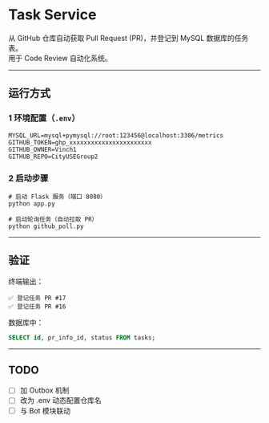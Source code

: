 # Task Service

从 GitHub 仓库自动获取 Pull Request (PR)，并登记到 MySQL 数据库的任务表。  
用于 Code Review 自动化系统。

---

## 运行方式

### 1️ 环境配置（`.env`）
```
MYSQL_URL=mysql+pymysql://root:123456@localhost:3306/metrics
GITHUB_TOKEN=ghp_xxxxxxxxxxxxxxxxxxxxxxx
GITHUB_OWNER=Vinch1
GITHUB_REPO=CityUSEGroup2
```

### 2️ 启动步骤
```
# 启动 Flask 服务（端口 8080）
python app.py

# 启动轮询任务（自动拉取 PR）
python github_poll.py
```

---

## 验证
终端输出：
```
✅ 登记任务 PR #17
✅ 登记任务 PR #16
```

数据库中：
```sql
SELECT id, pr_info_id, status FROM tasks;
```

---

## TODO
- [ ] 加 Outbox 机制
- [ ] 改为 .env 动态配置仓库名
- [ ] 与 Bot 模块联动
